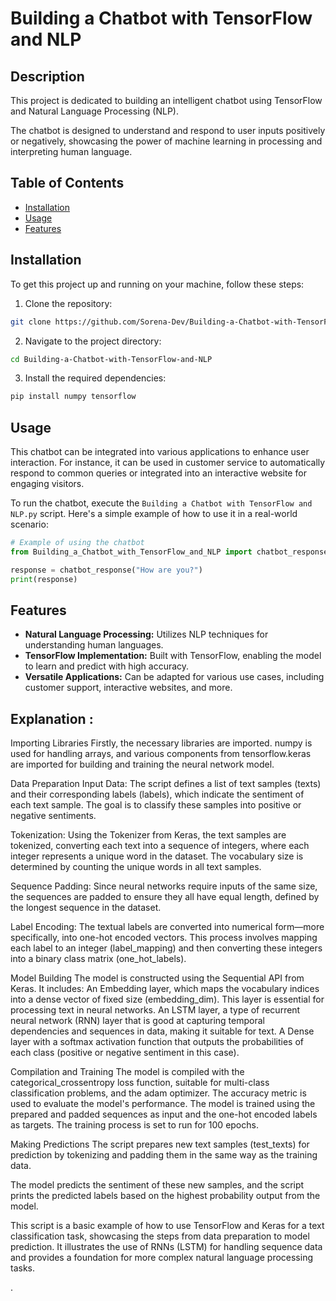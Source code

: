 # Building a Chatbot with TensorFlow and NLP

## Description
This project is dedicated to building an intelligent chatbot using TensorFlow and Natural Language Processing (NLP). 

The chatbot is designed to understand and respond to user inputs positively or negatively, showcasing the power of machine learning in processing and interpreting human language.

## Table of Contents 
- [Installation](#installation)
- [Usage](#usage)
- [Features](#features)

## Installation
To get this project up and running on your machine, follow these steps:

1. Clone the repository:
```bash
git clone https://github.com/Sorena-Dev/Building-a-Chatbot-with-TensorFlow-and-NLP.git
```

2. Navigate to the project directory:
```bash
cd Building-a-Chatbot-with-TensorFlow-and-NLP
```

3. Install the required dependencies:
```bash
pip install numpy tensorflow
```

## Usage
This chatbot can be integrated into various applications to enhance user interaction. For instance, it can be used in customer service to automatically respond to common queries or integrated into an interactive website for engaging visitors.

To run the chatbot, execute the `Building a Chatbot with TensorFlow and NLP.py` script. Here's a simple example of how to use it in a real-world scenario:

```python
# Example of using the chatbot
from Building_a_Chatbot_with_TensorFlow_and_NLP import chatbot_response

response = chatbot_response("How are you?")
print(response)
```

## Features
- **Natural Language Processing:** Utilizes NLP techniques for understanding human languages.
- **TensorFlow Implementation:** Built with TensorFlow, enabling the model to learn and predict with high accuracy.
- **Versatile Applications:** Can be adapted for various use cases, including customer support, interactive websites, and more.

## Explanation :

Importing Libraries
Firstly, the necessary libraries are imported. numpy is used for handling arrays, and various components from tensorflow.keras are imported for building and training the neural network model.

Data Preparation
Input Data: The script defines a list of text samples (texts) and their corresponding labels (labels), which indicate the sentiment of each text sample. The goal is to classify these samples into positive or negative sentiments.

Tokenization: Using the Tokenizer from Keras, the text samples are tokenized, converting each text into a sequence of integers, where each integer represents a unique word in the dataset. The vocabulary size is determined by counting the unique words in all text samples.

Sequence Padding: Since neural networks require inputs of the same size, the sequences are padded to ensure they all have equal length, defined by the longest sequence in the dataset.

Label Encoding: The textual labels are converted into numerical form—more specifically, into one-hot encoded vectors. This process involves mapping each label to an integer (label_mapping) and then converting these integers into a binary class matrix (one_hot_labels).

Model Building
The model is constructed using the Sequential API from Keras. It includes:
An Embedding layer, which maps the vocabulary indices into a dense vector of fixed size (embedding_dim). This layer is essential for processing text in neural networks.
An LSTM layer, a type of recurrent neural network (RNN) layer that is good at capturing temporal dependencies and sequences in data, making it suitable for text.
A Dense layer with a softmax activation function that outputs the probabilities of each class (positive or negative sentiment in this case).

Compilation and Training
The model is compiled with the categorical_crossentropy loss function, suitable for multi-class classification problems, and the adam optimizer. The accuracy metric is used to evaluate the model's performance.
The model is trained using the prepared and padded sequences as input and the one-hot encoded labels as targets. The training process is set to run for 100 epochs.

Making Predictions
The script prepares new text samples (test_texts) for prediction by tokenizing and padding them in the same way as the training data.

The model predicts the sentiment of these new samples, and the script prints the predicted labels based on the highest probability output from the model.

This script is a basic example of how to use TensorFlow and Keras for a text classification task, showcasing the steps from data preparation to model prediction. It illustrates the use of RNNs (LSTM) for handling sequence data and provides a foundation for more complex natural language processing tasks.


.

